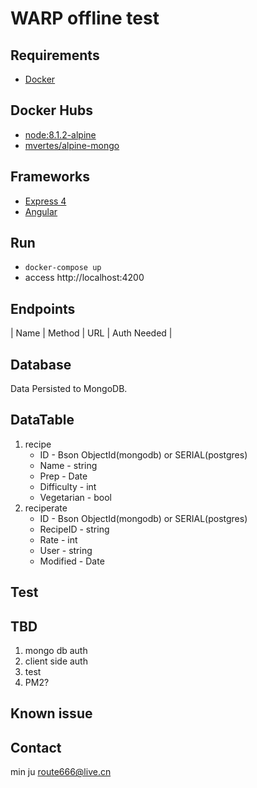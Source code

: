 # WARP offline test

## Requirements
* [Docker](https://docs.docker.com/)

## Docker Hubs
* [node:8.1.2-alpine](https://hub.docker.com/_/node/)
* [mvertes/alpine-mongo](https://hub.docker.com/r/mvertes/alpine-mongo/)

## Frameworks
* [Express 4](https://expressjs.com/)
* [Angular](https://angular.io/)

## Run
* `docker-compose up`
* access http://localhost:4200

## Endpoints
| Name   | Method      | URL                            | Auth Needed   |

## Database
Data Persisted to MongoDB.

## DataTable
1. recipe
    * ID - Bson ObjectId(mongodb) or SERIAL(postgres)
    * Name - string
    * Prep - Date
    * Difficulty - int
    * Vegetarian - bool
2. reciperate
    * ID - Bson ObjectId(mongodb) or SERIAL(postgres)
    * RecipeID - string
    * Rate - int
    * User - string
    * Modified - Date

## Test

## TBD
1. mongo db auth
2. client side auth
3. test
4. PM2?

## Known issue

## Contact
min ju <route666@live.cn>